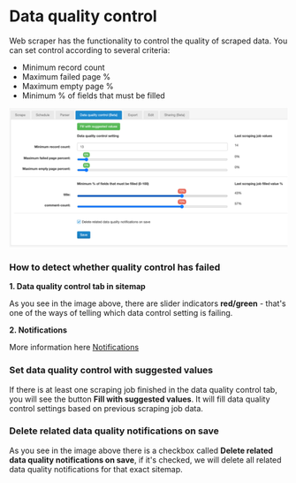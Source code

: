 # Data quality control

Web scraper has the functionality to control the quality of scraped data.
You can set control according to several criteria:

* Minimum record count
* Maximum failed page %
* Maximum empty page %
* Minimum % of fields that must be filled

![Fig. 1: Data quality control][data-quality-control-image]

### How to detect whether quality control has failed

**1. Data quality control tab in sitemap**

As you see in the image above, there are slider indicators **red/green** - that's one
of the ways of telling which data control setting is failing.

**2. Notifications**

More information here [Notifications][notifications]

### Set data quality control with suggested values

If there is at least one scraping job finished in the data quality control
tab, you will see the button **Fill with suggested values**. It will fill
data quality control settings based on previous scraping job data.

### Delete related data quality notifications on save

As you see in the image above there is a checkbox called **Delete related data
quality notifications on save**, if it's checked, we will delete all related
data quality notifications for that exact sitemap.


[notifications]: Notifications.md
[data-quality-control-image]: ../images/cloud/data-quality-control-example.png

